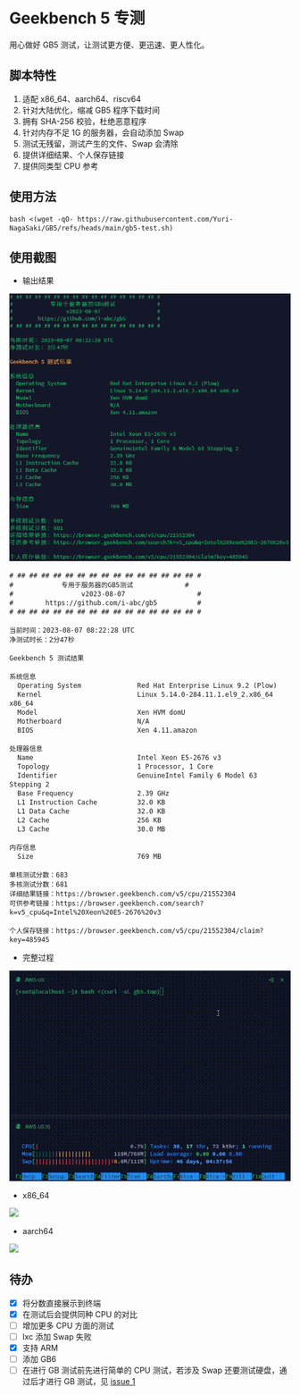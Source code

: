 # Geekbench 5 专测

用心做好 GB5 测试，让测试更方便、更迅速、更人性化。

## 脚本特性

1. 适配 x86_64、aarch64、riscv64
2. 针对大陆优化，缩减 GB5 程序下载时间
3. 拥有 SHA-256 校验，杜绝恶意程序
4. 针对内存不足 1G 的服务器，会自动添加 Swap
5. 测试无残留，测试产生的文件、Swap 会清除
6. 提供详细结果、个人保存链接
7. 提供同类型 CPU 参考

## 使用方法


```
bash <(wget -qO- https://raw.githubusercontent.com/Yuri-NagaSaki/GB5/refs/heads/main/gb5-test.sh)
```

## 使用截图

- 输出结果

![](https://github.com/i-abc/GB5/raw/main/images/1.png)

```
# ## ## ## ## ## ## ## ## ## ## ## ## ## ## ## #
#            专用于服务器的GB5测试             #
#                 v2023-08-07                  #
#        https://github.com/i-abc/gb5          #
# ## ## ## ## ## ## ## ## ## ## ## ## ## ## ## #

当前时间：2023-08-07 08:22:28 UTC
净测试时长：2分47秒

Geekbench 5 测试结果

系统信息
  Operating System              Red Hat Enterprise Linux 9.2 (Plow)
  Kernel                        Linux 5.14.0-284.11.1.el9_2.x86_64 x86_64
  Model                         Xen HVM domU
  Motherboard                   N/A
  BIOS                          Xen 4.11.amazon

处理器信息
  Name                          Intel Xeon E5-2676 v3
  Topology                      1 Processor, 1 Core
  Identifier                    GenuineIntel Family 6 Model 63 Stepping 2
  Base Frequency                2.39 GHz
  L1 Instruction Cache          32.0 KB
  L1 Data Cache                 32.0 KB
  L2 Cache                      256 KB
  L3 Cache                      30.0 MB

内存信息
  Size                          769 MB

单核测试分数：683
多核测试分数：681
详细结果链接：https://browser.geekbench.com/v5/cpu/21552304
可供参考链接：https://browser.geekbench.com/search?k=v5_cpu&q=Intel%20Xeon%20E5-2676%20v3

个人保存链接：https://browser.geekbench.com/v5/cpu/21552304/claim?key=485945
```

- 完整过程

![](https://github.com/i-abc/GB5/raw/main/images/1.gif)

- x86_64

![](https://github.com/i-abc/GB5/raw/main/images/2.png)

- aarch64

![](https://github.com/i-abc/GB5/raw/main/images/3.png)

## 待办

- [x] 将分数直接展示到终端
- [x] 在测试后会提供同种 CPU 的对比
- [ ] 增加更多 CPU 方面的测试
- [ ] lxc 添加 Swap 失败
- [x] 支持 ARM
- [ ] 添加 GB6
- [ ] 在进行 GB 测试前先进行简单的 CPU 测试，若涉及 Swap 还要测试硬盘，通过后才进行 GB 测试，见 [issue 1](https://github.com/i-abc/GB5/issues/1)
